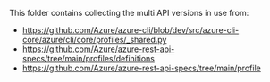 This folder contains collecting the multi API versions in use from:
- https://github.com/Azure/azure-cli/blob/dev/src/azure-cli-core/azure/cli/core/profiles/_shared.py
- https://github.com/Azure/azure-rest-api-specs/tree/main/profiles/definitions
- https://github.com/Azure/azure-rest-api-specs/tree/main/profile
